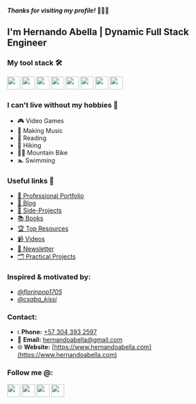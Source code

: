 #### *Thanks for visiting my profile!* 👋😊✨
## I'm Hernando Abella | Dynamic Full Stack Engineer<br/>

###  My tool stack 🛠️
<div>
  <img src="https://cdn.jsdelivr.net/gh/devicons/devicon@latest/icons/html5/html5-original.svg" width="30px"/> 
  <img src="https://cdn.jsdelivr.net/gh/devicons/devicon@latest/icons/css3/css3-original.svg" width="30px"/> 
  <img src="https://cdn.jsdelivr.net/gh/devicons/devicon@latest/icons/tailwindcss/tailwindcss-original.svg" width="30px"/> 
  <img src="https://cdn.jsdelivr.net/gh/devicons/devicon@latest/icons/bootstrap/bootstrap-original.svg" width="30px"/> 
  <img src="https://cdn.jsdelivr.net/gh/devicons/devicon@latest/icons/react/react-original.svg" width="30px"/> 
  <img src="https://cdn.jsdelivr.net/gh/devicons/devicon@latest/icons/nextjs/nextjs-original.svg" width="30px"/> 
  <img src="https://cdn.jsdelivr.net/gh/devicons/devicon@latest/icons/mongodb/mongodb-original.svg" width="30px"/> 
  <img src="https://github.com/user-attachments/assets/87e5b7f3-7abc-42f8-9704-80b4f360568e" width="30px"/>
</div>

### I can't live without my hobbies 💆
- 🎮 Video Games 
- 🎵 Making Music
- 📖 Reading
- 🥾 Hiking
- 🚵‍♂️ Mountain Bike
- 🏊 Swimming

### Useful links 🔗
- [🤵 Professional Portfolio](https://portfolio-hernandoabella.vercel.app/)
- [📝 Blog](https://medium.com/@hernandoabella)
- [🚀 Side-Projects](https://github.com/hernandoabella/side-projects)
- [📚 Books](https://github.com/hernandoabella/books)
- [🏆 Top Resources](https://github.com/hernandoabella/top-resources)
- [📹 Videos](https://youtube.com/c/hernandoabella)
- [📰 Newsletter](https://beat-byte-publishing.com/)
- [🗂️ Practical Projects](https://github.com/hernandoabella/practical-projects)

### Inspired & motivated by:
- *[@florinpop1705](https://x.com/florinpop1705)* <br/>
- *[@csaba_kissi](https://x.com/@csaba_kissi)* <br />

### Contact:
- 📞 **Phone:** [+57 304 393 2597](tel:+573043932597)
- 📧 **Email:** [hernandoabella@gmail.com](mailto:hernandoabella@gmail.com)
- 🌐 **Website:** [https://www.hernandoabella.com](https://www.hernandoabella.com)

### Follow me @:
  <a href="https://www.x.com/hernandoabella"><img src="https://cdn2.iconfinder.com/data/icons/threads-by-instagram/24/x-logo-twitter-new-brand-contained-64.png" width="30px"/></a>
  <a href="https://www.instagram.com/hernandoabella"><img src="https://cdn2.iconfinder.com/data/icons/social-media-2285/512/1_Instagram_colored_svg_1-64.png" width="30px"/></a>
  <a href="https://www.tiktok.com/@hernandoabella"><img src="https://cdn0.iconfinder.com/data/icons/logos-brands-7/512/TikTok_logo_original0-64.png" width="30px"/></a>
  <a href="https://www.youtube.com/c/hernandoabella"><img src="https://cdn4.iconfinder.com/data/icons/logos-and-brands/512/395_Youtube_logo-64.png" width="30px"/></a>
